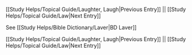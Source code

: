 [[Study Helps/Topical Guide/Laughter, Laugh|Previous Entry]]  ||  [[Study Helps/Topical Guide/Law|Next Entry]]

 See [[Study Helps/Bible Dictionary/Laver|BD Laver]]

[[Study Helps/Topical Guide/Laughter, Laugh|Previous Entry]]  ||  [[Study Helps/Topical Guide/Law|Next Entry]]